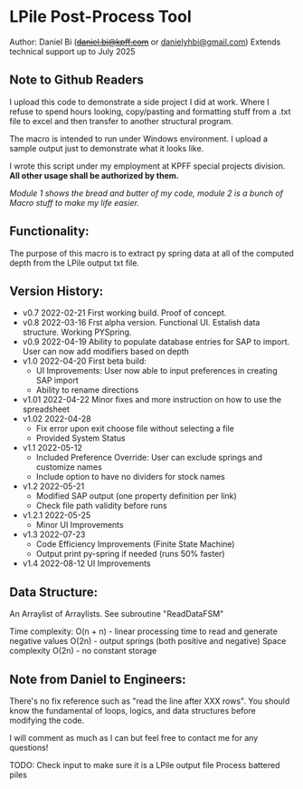 # LPile Post-Process Tool
Author: Daniel Bi (~~daniel.bi@kpff.com~~ or danielyhbi@gmail.com)
Extends technical support up to July 2025

## Note to Github Readers
I upload this code to demonstrate a side project I did at work. Where I refuse to spend hours looking, copy/pasting
and formatting stuff from a .txt file to excel and then transfer to another structural program. 

The macro is intended to run under Windows environment. I upload a sample output just to demonstrate what it looks like.

I wrote this script under my employment at KPFF special projects division. **All other usage shall be authorized by them.**

_Module 1 shows the bread and butter of my code, module 2 is a bunch of Macro stuff to make my life easier._

## Functionality:
The purpose of this macro is to extract py spring data at all of the computed depth
from the LPile output txt file.
  
## Version History:
- v0.7    2022-02-21      First working build. Proof of concept.
- v0.8    2022-03-16      Frst alpha version. Functional UI. Estalish data structure. Working PYSpring.
- v0.9    2022-04-19      Ability to populate database entries for SAP to import. User can now add modifiers based on depth
- v1.0    2022-04-20      First beta build:
    - UI Improvements: User now able to input preferences in creating SAP import
    - Ability to rename directions
- v1.01     2022-04-22      Minor fixes and more instruction on how to use the spreadsheet
- v1.02     2022-04-28      
    - Fix error upon exit choose file without selecting a file
    - Provided System Status
- v1.1      2022-05-12      
    - Included Preference Override: User can exclude springs and customize names
    - Include option to have no dividers for stock names
- v1.2      2022-05-21      
    - Modified SAP output (one property definition per link)
    - Check file path validity before runs
- v1.2.1    2022-05-25      
    - Minor UI Improvements
- v1.3      2022-07-23      
    - Code Efficiency Improvements (Finite State Machine)
    - Output print py-spring if needed (runs 50% faster)
- v1.4      2022-08-12      UI Improvements


## Data Structure:
An Arraylist of Arraylists. See subroutine "ReadDataFSM"

Time complexity: O(n + n) - linear processing time to read and generate negative values
                 O(2n)    - output springs (both positive and negative)
Space complexity O(2n)    - no constant storage

## Note from Daniel to Engineers:
There's no fix reference such as "read the line after XXX rows". You should know the fundamental
of loops, logics, and data structures before modifying the code.

I will comment as much as I can but feel free to contact me for any questions!

TODO:
  Check input to make sure it is a LPile output file
  Process battered piles